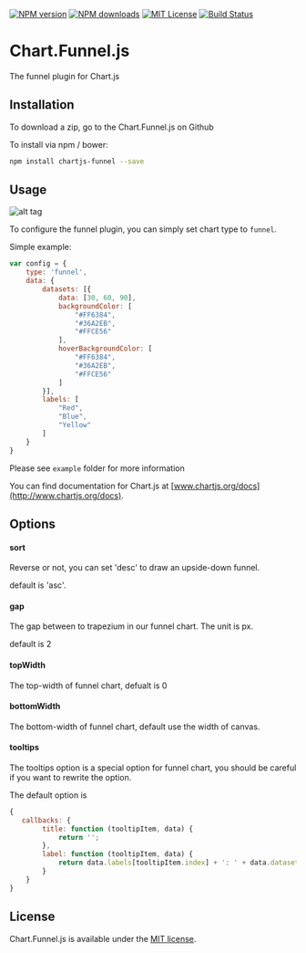 [![NPM version][npm-version-image]][npm-url] 
[![NPM downloads][npm-downloads-image]][npm-url] 
[![MIT License][license-image]][license-url]
[![Build Status](https://travis-ci.org/xch89820/Chart.Funnel.js.svg?branch=master)](https://travis-ci.org/xch89820/Chart.Funnel.js)

# Chart.Funnel.js
The funnel plugin for Chart.js

## Installation

To download a zip, go to the Chart.Funnel.js on Github

To install via npm / bower:

```bash
npm install chartjs-funnel --save
```

## Usage

![alt tag](https://cloud.githubusercontent.com/assets/4920540/16495890/e6c3aaee-3f21-11e6-868a-40c796613d3c.jpg)

To configure the funnel plugin, you can simply set chart type to `funnel`.

Simple example:
```js
var config = {
    type: 'funnel',
    data: {
		datasets: [{
			data: [30, 60, 90],
			backgroundColor: [
				"#FF6384",
				"#36A2EB",
				"#FFCE56"
			],
			hoverBackgroundColor: [
				"#FF6384",
				"#36A2EB",
				"#FFCE56"
			]
		}],
		labels: [
			"Red",
			"Blue",
			"Yellow"
		]	
	}
}
```

Please see `example` folder for more information

You can find documentation for Chart.js at [www.chartjs.org/docs](http://www.chartjs.org/docs).

## Options

#### sort
Reverse or not, you can set 'desc' to draw an upside-down funnel.

default is 'asc'.

#### gap
The gap between to trapezium in our funnel chart. The unit is px.

default is 2

#### topWidth
The top-width of funnel chart, defualt is 0

#### bottomWidth
The bottom-width of funnel chart, default use the width of canvas.

#### tooltips
The tooltips option is a special option for funnel chart, you should be careful if you want to rewrite the option.

The default option is
```js
{
   callbacks: {
    	title: function (tooltipItem, data) {
			return '';
		},
		label: function (tooltipItem, data) {
			return data.labels[tooltipItem.index] + ': ' + data.datasets[tooltipItem.datasetIndex].data[tooltipItem.index];
		}
	}
}
```
## License

Chart.Funnel.js is available under the [MIT license](http://opensource.org/licenses/MIT).

[license-image]: http://img.shields.io/badge/license-MIT-blue.svg?style=flat
[license-url]: http://opensource.org/licenses/MIT

[npm-url]: https://www.npmjs.com/package/chartjs-funnel
[npm-version-image]: http://img.shields.io/npm/v/chartjs-funnel.svg?style=flat

[npm-downloads-image]: http://img.shields.io/npm/dm/chartjs-funnel.svg?style=flat